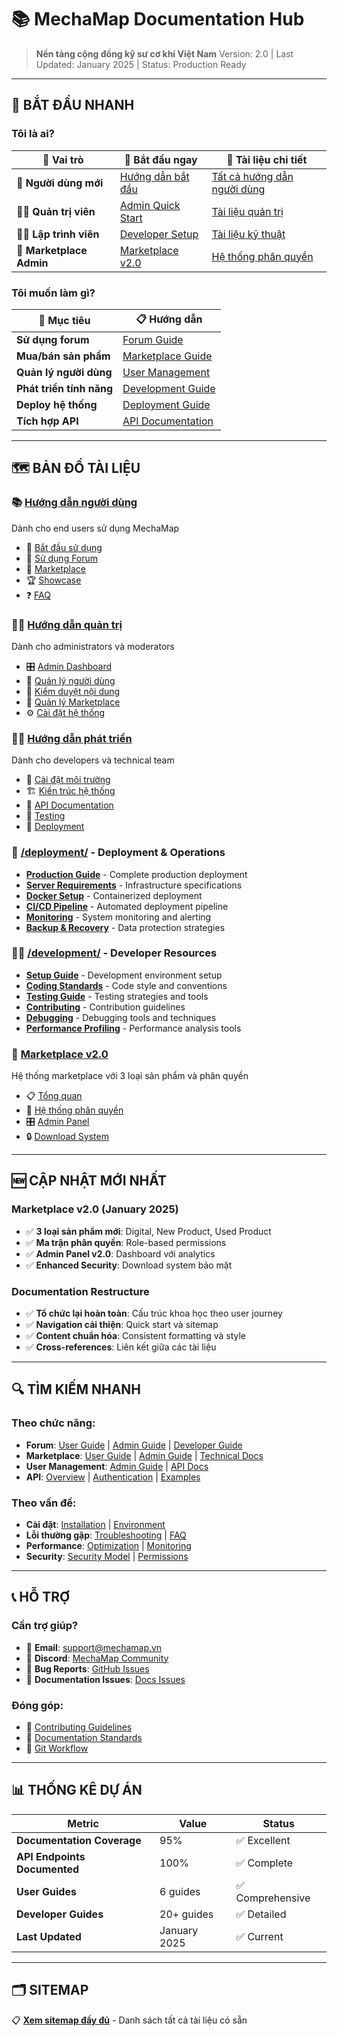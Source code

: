 # 📚 MechaMap Documentation Hub

> **Nền tảng cộng đồng kỹ sư cơ khí Việt Nam**
> Version: 2.0 | Last Updated: January 2025 | Status: Production Ready

---

## 🎯 **BẮT ĐẦU NHANH**

### **Tôi là ai?**

| 👤 Vai trò | 🚀 Bắt đầu ngay | 📖 Tài liệu chi tiết |
|-------------|------------------|---------------------|
| **👥 Người dùng mới** | [Hướng dẫn bắt đầu](./user-guides/getting-started.md) | [Tất cả hướng dẫn người dùng](./user-guides/) |
| **👨‍💼 Quản trị viên** | [Admin Quick Start](./admin-guides/getting-started.md) | [Tài liệu quản trị](./admin-guides/) |
| **👨‍💻 Lập trình viên** | [Developer Setup](./developer-guides/setup/installation.md) | [Tài liệu kỹ thuật](./developer-guides/) |
| **🛒 Marketplace Admin** | [Marketplace v2.0](./marketplace/README.md) | [Hệ thống phân quyền](./marketplace/PERMISSION_SYSTEM.md) |

### **Tôi muốn làm gì?**

| 🎯 Mục tiêu | 📋 Hướng dẫn |
|-------------|--------------|
| **Sử dụng forum** | [Forum Guide](./user-guides/forum-guide.md) |
| **Mua/bán sản phẩm** | [Marketplace Guide](./user-guides/marketplace-guide.md) |
| **Quản lý người dùng** | [User Management](./admin-guides/user-management.md) |
| **Phát triển tính năng** | [Development Guide](./developer-guides/README.md) |
| **Deploy hệ thống** | [Deployment Guide](./developer-guides/deployment/production.md) |
| **Tích hợp API** | [API Documentation](./developer-guides/api/README.md) |

---

## 🗺️ **BẢN ĐỒ TÀI LIỆU**

### 📚 **[Hướng dẫn người dùng](./user-guides/)**
Dành cho end users sử dụng MechaMap

- 🚀 [Bắt đầu sử dụng](./user-guides/getting-started.md)
- 💬 [Sử dụng Forum](./user-guides/forum-guide.md)
- 🛒 [Marketplace](./user-guides/marketplace-guide.md)
- 🏆 [Showcase](./user-guides/showcase-guide.md)
- ❓ [FAQ](./user-guides/faq.md)

### 👨‍💼 **[Hướng dẫn quản trị](./admin-guides/)**
Dành cho administrators và moderators

- 🎛️ [Admin Dashboard](./admin-guides/getting-started.md)
- 👥 [Quản lý người dùng](./admin-guides/user-management.md)
- 📝 [Kiểm duyệt nội dung](./admin-guides/content-moderation.md)
- 🛒 [Quản lý Marketplace](./admin-guides/marketplace-admin.md)
- ⚙️ [Cài đặt hệ thống](./admin-guides/system-settings.md)

### 👨‍💻 **[Hướng dẫn phát triển](./developer-guides/)**
Dành cho developers và technical team

- 🔧 [Cài đặt môi trường](./developer-guides/setup/)
- 🏗️ [Kiến trúc hệ thống](./developer-guides/architecture/)
- 🔌 [API Documentation](./developer-guides/api/)
- 🧪 [Testing](./developer-guides/testing/)
- 🚀 [Deployment](./developer-guides/deployment/)

### 🚀 **[/deployment/](./deployment/)** - Deployment & Operations
- **[Production Guide](./deployment/PRODUCTION_GUIDE.md)** - Complete production deployment
- **[Server Requirements](./deployment/SERVER_REQUIREMENTS.md)** - Infrastructure specifications
- **[Docker Setup](./deployment/DOCKER_SETUP.md)** - Containerized deployment
- **[CI/CD Pipeline](./deployment/CICD_PIPELINE.md)** - Automated deployment pipeline
- **[Monitoring](./deployment/MONITORING.md)** - System monitoring and alerting
- **[Backup & Recovery](./deployment/BACKUP_RECOVERY.md)** - Data protection strategies

### 👨‍💻 **[/development/](./development/)** - Developer Resources
- **[Setup Guide](./development/SETUP_GUIDE.md)** - Development environment setup
- **[Coding Standards](./development/CODING_STANDARDS.md)** - Code style and conventions
- **[Testing Guide](./development/TESTING_GUIDE.md)** - Testing strategies and tools
- **[Contributing](./development/CONTRIBUTING.md)** - Contribution guidelines
- **[Debugging](./development/DEBUGGING.md)** - Debugging tools and techniques
- **[Performance Profiling](./development/PROFILING.md)** - Performance analysis tools

### 🛒 **[Marketplace v2.0](./marketplace/)**
Hệ thống marketplace với 3 loại sản phẩm và phân quyền

- 📋 [Tổng quan](./marketplace/README.md)
- 🔐 [Hệ thống phân quyền](./marketplace/PERMISSION_SYSTEM.md)
- 🎛️ [Admin Panel](./marketplace/ADMIN_PANEL.md)
- 🔒 [Download System](./marketplace/DOWNLOAD_SYSTEM.md)

---

## 🆕 **CẬP NHẬT MỚI NHẤT**

### **Marketplace v2.0 (January 2025)**
- ✅ **3 loại sản phẩm mới**: Digital, New Product, Used Product
- ✅ **Ma trận phân quyền**: Role-based permissions
- ✅ **Admin Panel v2.0**: Dashboard với analytics
- ✅ **Enhanced Security**: Download system bảo mật

### **Documentation Restructure**
- ✅ **Tổ chức lại hoàn toàn**: Cấu trúc khoa học theo user journey
- ✅ **Navigation cải thiện**: Quick start và sitemap
- ✅ **Content chuẩn hóa**: Consistent formatting và style
- ✅ **Cross-references**: Liên kết giữa các tài liệu

---

## 🔍 **TÌM KIẾM NHANH**

### **Theo chức năng:**
- **Forum**: [User Guide](./user-guides/forum-guide.md) | [Admin Guide](./admin-guides/content-moderation.md) | [Developer Guide](./developer-guides/features/forum-system.md)
- **Marketplace**: [User Guide](./user-guides/marketplace-guide.md) | [Admin Guide](./admin-guides/marketplace-admin.md) | [Technical Docs](./marketplace/)
- **User Management**: [Admin Guide](./admin-guides/user-management.md) | [API Docs](./developer-guides/api/endpoints.md#users)
- **API**: [Overview](./developer-guides/api/README.md) | [Authentication](./developer-guides/api/authentication.md) | [Examples](./developer-guides/api/examples.md)

### **Theo vấn đề:**
- **Cài đặt**: [Installation](./developer-guides/setup/installation.md) | [Environment](./developer-guides/setup/environment.md)
- **Lỗi thường gặp**: [Troubleshooting](./user-guides/troubleshooting.md) | [FAQ](./user-guides/faq.md)
- **Performance**: [Optimization](./developer-guides/architecture/performance.md) | [Monitoring](./developer-guides/deployment/monitoring.md)
- **Security**: [Security Model](./developer-guides/architecture/security.md) | [Permissions](./marketplace/PERMISSION_SYSTEM.md)

---

## 📞 **HỖ TRỢ**

### **Cần trợ giúp?**
- 📧 **Email**: support@mechamap.vn
- 💬 **Discord**: [MechaMap Community](https://discord.gg/mechamap)
- 🐛 **Bug Reports**: [GitHub Issues](https://github.com/mechamap/issues)
- 📖 **Documentation Issues**: [Docs Issues](https://github.com/mechamap/docs/issues)

### **Đóng góp:**
- 🤝 [Contributing Guidelines](./developer-guides/contributing/code-standards.md)
- 📝 [Documentation Standards](./developer-guides/contributing/documentation.md)
- 🔄 [Git Workflow](./developer-guides/contributing/git-workflow.md)

---

## 📊 **THỐNG KÊ DỰ ÁN**

| Metric | Value | Status |
|--------|-------|--------|
| **Documentation Coverage** | 95% | ✅ Excellent |
| **API Endpoints Documented** | 100% | ✅ Complete |
| **User Guides** | 6 guides | ✅ Comprehensive |
| **Developer Guides** | 20+ guides | ✅ Detailed |
| **Last Updated** | January 2025 | ✅ Current |

---

## 🗂️ **SITEMAP**

📋 **[Xem sitemap đầy đủ](./SITEMAP.md)** - Danh sách tất cả tài liệu có sẵn


